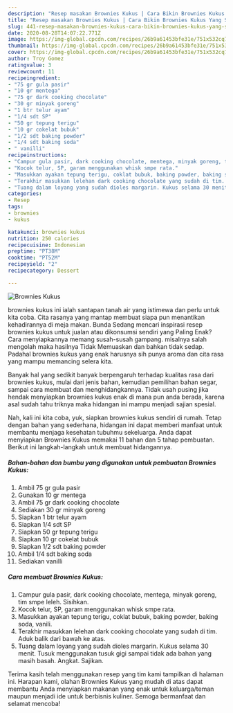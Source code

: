 ```yaml
---
description: "Resep masakan Brownies Kukus | Cara Bikin Brownies Kukus Yang Sedap"
title: "Resep masakan Brownies Kukus | Cara Bikin Brownies Kukus Yang Sedap"
slug: 441-resep-masakan-brownies-kukus-cara-bikin-brownies-kukus-yang-sedap
date: 2020-08-28T14:07:22.771Z
image: https://img-global.cpcdn.com/recipes/26b9a61453bfe31e/751x532cq70/brownies-kukus-foto-resep-utama.jpg
thumbnail: https://img-global.cpcdn.com/recipes/26b9a61453bfe31e/751x532cq70/brownies-kukus-foto-resep-utama.jpg
cover: https://img-global.cpcdn.com/recipes/26b9a61453bfe31e/751x532cq70/brownies-kukus-foto-resep-utama.jpg
author: Troy Gomez
ratingvalue: 3
reviewcount: 11
recipeingredient:
- "75 gr gula pasir"
- "10 gr mentega"
- "75 gr dark cooking chocolate"
- "30 gr minyak goreng"
- "1 btr telur ayam"
- "1/4 sdt SP"
- "50 gr tepung terigu"
- "10 gr cokelat bubuk"
- "1/2 sdt baking powder"
- "1/4 sdt baking soda"
- " vanilli"
recipeinstructions:
- "Campur gula pasir, dark cooking chocolate, mentega, minyak goreng, tim smpe leleh. Sisihkan."
- "Kocok telur, SP, garam menggunakan whisk smpe rata."
- "Masukkan ayakan tepung terigu, coklat bubuk, baking powder, baking soda, vanili."
- "Terakhir masukkan lelehan dark cooking chocolate yang sudah di tim. Aduk balik dari bawah ke atas."
- "Tuang dalam loyang yang sudah dioles margarin. Kukus selama 30 menit. Tusuk menggunakan tusuk gigi sampai tidak ada bahan yang masih basah. Angkat. Sajikan."
categories:
- Resep
tags:
- brownies
- kukus

katakunci: brownies kukus 
nutrition: 250 calories
recipecuisine: Indonesian
preptime: "PT38M"
cooktime: "PT52M"
recipeyield: "2"
recipecategory: Dessert

---
```



![Brownies Kukus](https://img-global.cpcdn.com/recipes/26b9a61453bfe31e/751x532cq70/brownies-kukus-foto-resep-utama.jpg)


brownies kukus ini ialah santapan tanah air yang istimewa dan perlu untuk kita coba. Cita rasanya yang mantap membuat siapa pun menantikan kehadirannya di meja makan.
Bunda Sedang mencari inspirasi resep brownies kukus untuk jualan atau dikonsumsi sendiri yang Paling Enak? Cara menyiapkannya memang susah-susah gampang. misalnya salah mengolah maka hasilnya Tidak Memuaskan dan bahkan tidak sedap. Padahal brownies kukus yang enak harusnya sih punya aroma dan cita rasa yang mampu memancing selera kita.

Banyak hal yang sedikit banyak berpengaruh terhadap kualitas rasa dari brownies kukus, mulai dari jenis bahan, kemudian pemilihan bahan segar, sampai cara membuat dan menghidangkannya. Tidak usah pusing jika hendak menyiapkan brownies kukus enak di mana pun anda berada, karena asal sudah tahu triknya maka hidangan ini mampu menjadi sajian spesial.




Nah, kali ini kita coba, yuk, siapkan brownies kukus sendiri di rumah. Tetap dengan bahan yang sederhana, hidangan ini dapat memberi manfaat untuk membantu menjaga kesehatan tubuhmu sekeluarga. Anda dapat menyiapkan Brownies Kukus memakai 11 bahan dan 5 tahap pembuatan. Berikut ini langkah-langkah untuk membuat hidangannya.

<!--inarticleads1-->

##### Bahan-bahan dan bumbu yang digunakan untuk pembuatan Brownies Kukus:

1. Ambil 75 gr gula pasir
1. Gunakan 10 gr mentega
1. Ambil 75 gr dark cooking chocolate
1. Sediakan 30 gr minyak goreng
1. Siapkan 1 btr telur ayam
1. Siapkan 1/4 sdt SP
1. Siapkan 50 gr tepung terigu
1. Siapkan 10 gr cokelat bubuk
1. Siapkan 1/2 sdt baking powder
1. Ambil 1/4 sdt baking soda
1. Sediakan  vanilli




<!--inarticleads2-->

##### Cara membuat Brownies Kukus:

1. Campur gula pasir, dark cooking chocolate, mentega, minyak goreng, tim smpe leleh. Sisihkan.
1. Kocok telur, SP, garam menggunakan whisk smpe rata.
1. Masukkan ayakan tepung terigu, coklat bubuk, baking powder, baking soda, vanili.
1. Terakhir masukkan lelehan dark cooking chocolate yang sudah di tim. Aduk balik dari bawah ke atas.
1. Tuang dalam loyang yang sudah dioles margarin. Kukus selama 30 menit. Tusuk menggunakan tusuk gigi sampai tidak ada bahan yang masih basah. Angkat. Sajikan.




Terima kasih telah menggunakan resep yang tim kami tampilkan di halaman ini. Harapan kami, olahan Brownies Kukus yang mudah di atas dapat membantu Anda menyiapkan makanan yang enak untuk keluarga/teman maupun menjadi ide untuk berbisnis kuliner. Semoga bermanfaat dan selamat mencoba!

